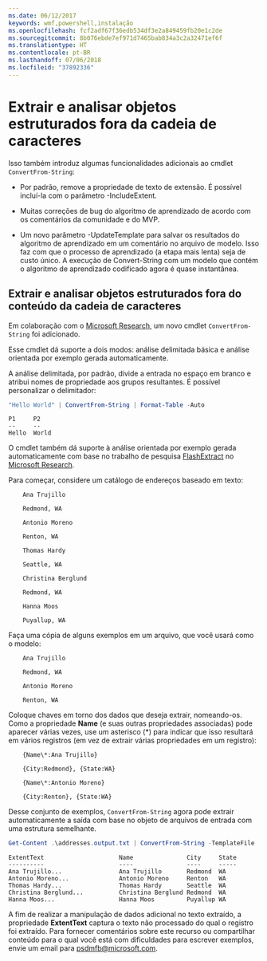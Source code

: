 ```yaml
---
ms.date: 06/12/2017
keywords: wmf,powershell,instalação
ms.openlocfilehash: fcf2adf67f36edb534df3e2a849459fb20e1c2de
ms.sourcegitcommit: 8b076ebde7ef971d7465bab834a3c2a32471ef6f
ms.translationtype: HT
ms.contentlocale: pt-BR
ms.lasthandoff: 07/06/2018
ms.locfileid: "37892336"
---
```

# <a name="extract-and-parse-structured-objects-out-of-string"></a>Extrair e analisar objetos estruturados fora da cadeia de caracteres

Isso também introduz algumas funcionalidades adicionais ao cmdlet `ConvertFrom-String`:

- Por padrão, remove a propriedade de texto de extensão. É possível incluí-la com o parâmetro -IncludeExtent.

- Muitas correções de bug do algoritmo de aprendizado de acordo com os comentários da comunidade e do MVP.

- Um novo parâmetro -UpdateTemplate para salvar os resultados do algoritmo de aprendizado em um comentário no arquivo de modelo. Isso faz com que o processo de aprendizado (a etapa mais lenta) seja de custo único. A execução de Convert-String com um modelo que contém o algoritmo de aprendizado codificado agora é quase instantânea.

## <a name="extract-and-parse-structured-objects-out-of-string-content"></a>Extrair e analisar objetos estruturados fora do conteúdo da cadeia de caracteres

Em colaboração com o [Microsoft Research](https://www.microsoft.com/en-us/research/?from=http%3A%2F%2Fresearch.microsoft.com%2F), um novo cmdlet `ConvertFrom-String` foi adicionado.

Esse cmdlet dá suporte a dois modos: análise delimitada básica e análise orientada por exemplo gerada automaticamente.

A análise delimitada, por padrão, divide a entrada no espaço em branco e atribui nomes de propriedade aos grupos resultantes. É possível personalizar o delimitador:

```powershell
"Hello World" | ConvertFrom-String | Format-Table -Auto
```

```output
P1     P2
--     --
Hello  World
```

O cmdlet também dá suporte à análise orientada por exemplo gerada automaticamente com base no trabalho de pesquisa [FlashExtract](https://www.microsoft.com/en-us/research/publication/flashextract-framework-data-extraction-examples/?from=http%3A%2F%2Fresearch.microsoft.com%2Fen-us%2Fum%2Fpeople%2Fsumitg%2Fflashextract.html) no [Microsoft Research](https://www.microsoft.com/en-us/research/?from=http%3A%2F%2Fresearch.microsoft.com%2F).

Para começar, considere um catálogo de endereços baseado em texto:

```
    Ana Trujillo

    Redmond, WA

    Antonio Moreno

    Renton, WA

    Thomas Hardy

    Seattle, WA

    Christina Berglund

    Redmond, WA

    Hanna Moos

    Puyallup, WA
```

Faça uma cópia de alguns exemplos em um arquivo, que você usará como o modelo:

```
    Ana Trujillo

    Redmond, WA

    Antonio Moreno

    Renton, WA
```

Coloque chaves em torno dos dados que deseja extrair, nomeando-os. Como a propriedade **Name** (e suas outras propriedades associadas) pode aparecer várias vezes, use um asterisco (\*) para indicar que isso resultará em vários registros (em vez de extrair várias propriedades em um registro):

```
    {Name\*:Ana Trujillo}

    {City:Redmond}, {State:WA}

    {Name\*:Antonio Moreno}

    {City:Renton}, {State:WA}
```

Desse conjunto de exemplos, `ConvertFrom-String` agora pode extrair automaticamente a saída com base no objeto de arquivos de entrada com uma estrutura semelhante.

```powershell
Get-Content .\addresses.output.txt | ConvertFrom-String -TemplateFile .\addresses.template.txt | Format-Table -Auto
```

```output
ExtentText                     Name               City     State
----------                     ----               ----     -----
Ana Trujillo...                Ana Trujillo       Redmond  WA
Antonio Moreno...              Antonio Moreno     Renton   WA
Thomas Hardy...                Thomas Hardy       Seattle  WA
Christina Berglund...          Christina Berglund Redmond  WA
Hanna Moos...                  Hanna Moos         Puyallup WA
```

A fim de realizar a manipulação de dados adicional no texto extraído, a propriedade **ExtentText** captura o texto não processado do qual o registro foi extraído. Para fornecer comentários sobre este recurso ou compartilhar conteúdo para o qual você está com dificuldades para escrever exemplos, envie um email para <psdmfb@microsoft.com>.